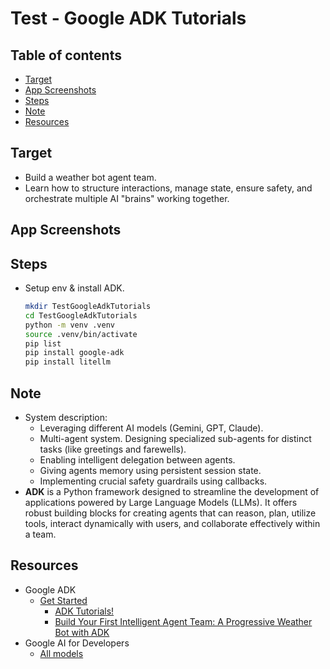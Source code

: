 <!-- omit in toc -->
# Test - Google ADK Tutorials

<!-- omit in toc -->
## Table of contents

- [Target](#target)
- [App Screenshots](#app-screenshots)
- [Steps](#steps)
- [Note](#note)
- [Resources](#resources)

## Target

- Build a weather bot agent team.
- Learn how to structure interactions, manage state, ensure safety, and orchestrate multiple AI "brains" working together.

## App Screenshots

## Steps

- Setup env & install ADK.

  ```bash
  mkdir TestGoogleAdkTutorials
  cd TestGoogleAdkTutorials
  python -m venv .venv
  source .venv/bin/activate
  pip list
  pip install google-adk
  pip install litellm
  ```

## Note

- System description:
  - Leveraging different AI models (Gemini, GPT, Claude).
  - Multi-agent system. Designing specialized sub-agents for distinct tasks (like greetings and farewells).
  - Enabling intelligent delegation between agents.
  - Giving agents memory using persistent session state.
  - Implementing crucial safety guardrails using callbacks.
- **ADK** is a Python framework designed to streamline the development of applications powered by Large Language Models (LLMs). It offers robust building blocks for creating agents that can reason, plan, utilize tools, interact dynamically with users, and collaborate effectively within a team.

## Resources

- Google ADK
  - [Get Started](https://google.github.io/adk-docs/get-started/)
    - [ADK Tutorials!](https://google.github.io/adk-docs/tutorials/)
    - [Build Your First Intelligent Agent Team: A Progressive Weather Bot with ADK](https://google.github.io/adk-docs/tutorials/agent-team/)
- Google AI for Developers
  - [All models](https://ai.google.dev/gemini-api/docs/models)
